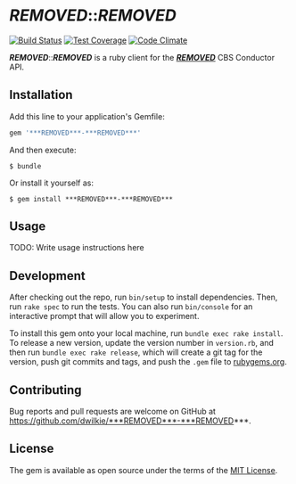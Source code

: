 # ***REMOVED***::***REMOVED***

[![Build Status](https://travis-ci.org/dwilkie/***REMOVED***-***REMOVED***.svg)](https://travis-ci.org/dwilkie/***REMOVED***-***REMOVED***)
[![Test Coverage](https://codeclimate.com/github/dwilkie/***REMOVED***-***REMOVED***/badges/coverage.svg)](https://codeclimate.com/github/dwilkie/***REMOVED***-***REMOVED***/coverage)
[![Code Climate](https://codeclimate.com/github/dwilkie/***REMOVED***-***REMOVED***/badges/gpa.svg)](https://codeclimate.com/github/dwilkie/***REMOVED***-***REMOVED***)

***REMOVED***::***REMOVED*** is a ruby client for the [***REMOVED***](https://***REMOVED***.com.kh) CBS Conductor API.

## Installation

Add this line to your application's Gemfile:

```ruby
gem '***REMOVED***-***REMOVED***'
```

And then execute:

    $ bundle

Or install it yourself as:

    $ gem install ***REMOVED***-***REMOVED***

## Usage

TODO: Write usage instructions here

## Development

After checking out the repo, run `bin/setup` to install dependencies. Then, run `rake spec` to run the tests. You can also run `bin/console` for an interactive prompt that will allow you to experiment.

To install this gem onto your local machine, run `bundle exec rake install`. To release a new version, update the version number in `version.rb`, and then run `bundle exec rake release`, which will create a git tag for the version, push git commits and tags, and push the `.gem` file to [rubygems.org](https://rubygems.org).

## Contributing

Bug reports and pull requests are welcome on GitHub at https://github.com/dwilkie/***REMOVED***-***REMOVED***.

## License

The gem is available as open source under the terms of the [MIT License](http://opensource.org/licenses/MIT).
